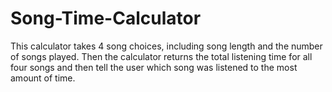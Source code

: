 # Song-Time-Calculator
This calculator takes 4 song choices, including song length and the number of songs played. Then the calculator returns the total listening time for all four songs and then tell the user which song was listened to the most amount of time. 
